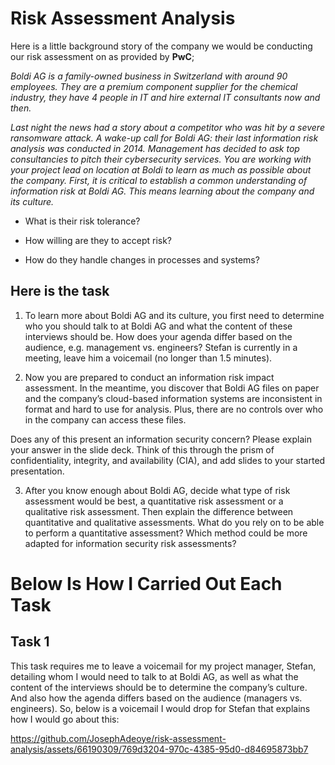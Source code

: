 # Risk Assessment Analysis

Here is a little background story of the company we would be conducting our risk assessment on as provided by **PwC**;

*Boldi AG is a family-owned business in Switzerland with around 90 employees. They are a premium component supplier for the chemical industry, they have 4 people in IT and hire external IT consultants now and then.*

*Last night the news had a story about a competitor who was hit by a severe ransomware attack. A wake-up call for Boldi AG: their last information risk analysis was conducted in 2014. Management has decided to ask top consultancies to pitch their cybersecurity services. You are working with your project lead on location at Boldi to learn as much as possible about the company. First, it is critical to establish a common understanding of information risk at Boldi AG. This means learning about the company and its culture.*

- What is their risk tolerance?

- How willing are they to accept risk?

- How do they handle changes in processes and systems?

## Here is the task

1. To learn more about Boldi AG and its culture, you first need to determine who you should talk to at Boldi AG and what the content of these interviews should be. How does your agenda differ based on the audience, e.g. management vs. engineers? Stefan is currently in a meeting, leave him a voicemail (no longer than 1.5 minutes).

2. Now you are prepared to conduct an information risk impact assessment. In the meantime, you discover that Boldi AG files on paper and the company’s cloud-based information systems are inconsistent in format and hard to use for analysis. Plus, there are no controls over who in the company can access these files. 

Does any of this present an information security concern? Please explain your answer in the slide deck. Think of this through the prism of confidentiality, integrity, and availability (CIA), and add slides to your started presentation.

3. After you know enough about Boldi AG, decide what type of risk assessment would be best, a quantitative risk assessment or a qualitative risk assessment. Then explain the difference between quantitative and qualitative assessments. What do you rely on to be able to perform a quantitative assessment? Which method could be more adapted for information security risk assessments? 

# Below Is How I Carried Out Each Task
## Task 1

This task requires me to leave a voicemail for my project manager, Stefan, detailing whom I would need to talk to at Boldi AG, as well as what the content of the interviews should be to determine the company’s culture. And also how the agenda differs based on the audience (managers vs. engineers). So, below is a voicemail I would drop for Stefan that explains how I would go about this:

https://github.com/JosephAdeoye/risk-assessment-analysis/assets/66190309/769d3204-970c-4385-95d0-d84695873bb7


